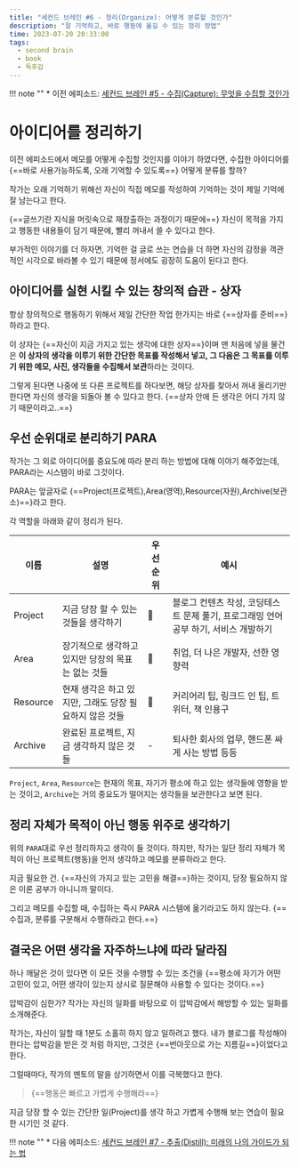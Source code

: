 ```yaml
---
title: "세컨드 브레인 #6 - 정리(Organize): 어떻게 분류할 것인가"
description: "잘 기억하고, 바로 행동에 옮길 수 있는 정리 방법"
time: 2023-07-20 20:33:00
tags:
  - second brain
  - book
  - 독후감
---
```


!!! note ""
    * 이전 에피소드: [세컨드 브레인 #5 - 수집(Capture): 무엇을 수집할 것인가](/fromitive-diary/diary/2023-07-19-book)

# 아이디어를 정리하기

이전 에피소드에서 메모를 어떻게 수집할 것인지를 이야기 하였다면, 수집한 아이디어를 {==바로 사용가능하도록, 오래 기억할 수 있도록==} 어떻게 분류를 할까?

작가는 오래 기억하기 위해선 자신이 직접 메모를 작성하여 기억하는 것이 제일 기억에 잘 남는다고 한다.

{==글쓰기란 지식을 머릿속으로 재창출하는 과정이기 때문에==} 자신이 목적을 가지고 행동한 내용들이 담기 때문에, 빨리 꺼내서 쓸 수 있다고 한다.

부가적인 이야기를 더 하자면, 기억한 걸 글로 쓰는 연습을 더 하면 자신의 감정을 객관적인 시각으로 바라볼 수 있기 때문에 정서에도 굉장히 도움이 된다고 한다.

## 아이디어를 실현 시킬 수 있는 창의적 습관 - 상자

항상 창의적으로 행동하기 위해서 제일 간단한 작업 한가지는 바로 {==상자를 준비==}하라고 한다.

이 상자는 {==자신이 지금 가지고 있는 생각에 대한 상자==}이며 맨 처음에 넣을 물건은 **이 상자의 생각을 이루기 위한 간단한 목표를 작성해서 넣고, 그 다음은 그 목표를 이루기 위한 메모, 사진, 생각들을 수집해서 보관**하라는 것이다.

그렇게 된다면 나중에 또 다른 프로젝트를 하다보면, 해당 상자를 찾아서 꺼내 올리기만 한다면 자신의 생각을 되돌아 볼 수 있다고 한다. {==상자 안에 든 생각은 어디 가지 않기 때문이라고..==}

## 우선 순위대로 분리하기 PARA

작가는 그 외로 아이디어를 중요도에 따라 분리 하는 방법에 대해 이야기 해주었는데, PARA라는 시스템이 바로 그것이다.

PARA는 앞글자로 {==Project(프로젝트),Area(영역),Resource(자원),Archive(보관소)==}라고 한다.

각 역할을 아래와 같이 정리가 된다.

| 이름     | 설명                                                    | 우선순위 | 예시                                                                                 |
| -------- | ------------------------------------------------------- | -------- | ------------------------------------------------------------------------------------ |
| Project  | 지금 당장 할 수 있는 것들을 생각하기                    | 🥇      | 블로그 컨텐츠 작성, 코딩테스트 문제 풀기, 프로그래밍 언어 공부 하기, 서비스 개발하기 |
| Area     | 장기적으로 생각하고 있지만 당장의 목표는 없는 것들      | 🥈      | 취업, 더 나은 개발자, 선한 영향력                                                    |
| Resource | 현재 생각은 하고 있지만, 그래도 당장 필요하지 않은 것들 | 🥉      | 커리어리 팁, 링크드 인 팁, 트위터, 책 인용구                                         |
| Archive  | 완료된 프로젝트, 지금 생각하지 않은 것들                | -        | 퇴사한 회사의 업무, 핸드폰 싸게 사는 방법 등등                                       |

`Project`, `Area`, `Resource`는 현재의 목표, 자기가 평소에 하고 있는 생각들에 영향을 받는 것이고, `Archive`는 거의 중요도가 떨어지는 생각들을 보관한다고 보면 된다.

## 정리 자체가 목적이 아닌 행동 위주로 생각하기

위의 `PARA`대로 우선 정리하자고 생각이 들 것이다. 하지만, 작가는 일단 정리 자체가 목적이 아닌 프로젝트(행동)을 먼저 생각하고 메모를 분류하라고 한다.

지금 필요한 건. {==자신의 가지고 있는 고민을 해결==}하는 것이지, 당장 필요하지 않은 이론 공부가 아니니까 말이다.

그리고 메모를 수집할 때, 수집하는 즉시 PARA 시스템에 옮기라고도 하지 않는다. {==수집과, 분류를 구분해서 수행하라고 한다.==}

## 결국은 어떤 생각을 자주하느냐에 따라 달라짐

하나 깨달은 것이 있다면 이 모든 것을 수행할 수 있는 조건을 {==평소에 자기가 어떤 고민이 있고, 어떤 생각이 있는지 상시로 질문해야 사용할 수 있다는 것이다.==}

압박감이 심한가? 작가는 자신의 일화를 바탕으로 이 압박감에서 해방할 수 있는 일화를 소개해준다.

작가는, 자신이 일할 때 1분도 소홀히 하지 않고 일하려고 했다. 내가 블로그를 작성해야 한다는 압박감을 받은 것 처럼 하지만, 그것은 {==번아웃으로 가는 지름길==}이었다고 한다.

그럴때마다, 작가의 멘토의 말을 상기하면서 이를 극복했다고 한다.

> {==행동은 빠르고 가볍게 수행해라==}

지금 당장 할 수 있는 간단한 일(Project)를 생각 하고 가볍게 수행해 보는 연습이 필요한 시기인 것 같다.

!!! note ""
    * 다음 에피소드: [세컨드 브레인 #7 - 추출(Distill): 미래의 나의 가이드가 되는 법](/fromitive-diary/diary/2023-07-21-book)